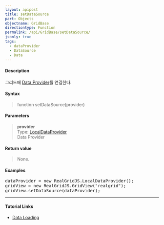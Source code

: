 ```yaml
---
layout: apipost
title: setDataSource
part: Objects
objectname: GridBase
directiontype: Function
permalink: /api/GridBase/setDataSource/
jsonly: true
tags:
  - dataProvider
  - DataSource
  - Data
---
```



#### Description

 그리드에 [Data Provider](/api/LocalDataProvider/)를 연결한다.

#### Syntax

> function setDataSource(provider)

#### Parameters

> **provider**  
> Type: [LocalDataProvider](/api/LocalDataProvider/)  
> Data Provider  

#### Return value

> None.

#### Examples 

<pre class="prettyprint">
dataProvider = new RealGridJS.LocalDataProvider();
gridView = new RealGridJS.GridView("realgrid");
gridView.setDataSource(dataProvider);	
</pre>

---

#### Tutorial  Links

* [Data Loading](/tutorial/a24/)